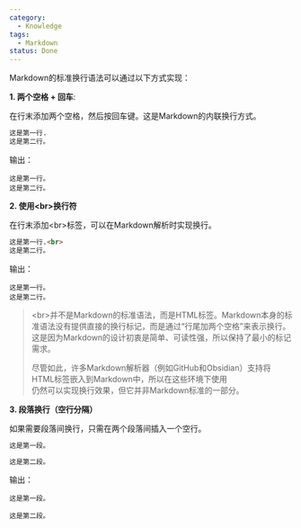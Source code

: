 ```yaml
---
category:
  - Knowledge
tags:
  - Markdown
status: Done
---
```

Markdown的标准换行语法可以通过以下方式实现：

**1. 两个空格 + 回车**:

在行末添加两个空格，然后按回车键。这是Markdown的内联换行方式。

   ```markdown
   这是第一行.      
   这是第二行。
   ```
   
   输出：
   ```
   这是第一行。
   这是第二行。
   ```
   
**2. 使用\<br>换行符**

在行末添加\<br>标签，可以在Markdown解析时实现换行。

   ```markdown
   这是第一行.<br>     
   这是第二行。
   ```

   输出：
   ```
   这是第一行。
   这是第二行。
   ```
   
>\<br>并不是Markdown的标准语法，而是HTML标签。Markdown本身的标准语法没有提供直接的换行标记，而是通过“行尾加两个空格”来表示换行。这是因为Markdown的设计初衷是简单、可读性强，所以保持了最小的标记需求。
>
>尽管如此，许多Markdown解析器（例如GitHub和Obsidian）支持将HTML标签嵌入到Markdown中，所以在这些环境下使用<br>仍然可以实现换行效果，但它并非Markdown标准的一部分。


**3. 段落换行（空行分隔）**

如果需要段落间换行，只需在两个段落间插入一个空行。

   ```markdown
   这是第一段。
   
   这是第二段。
   ```

   输出：
   ```
   这是第一段。
   
   这是第二段。
   ```
  